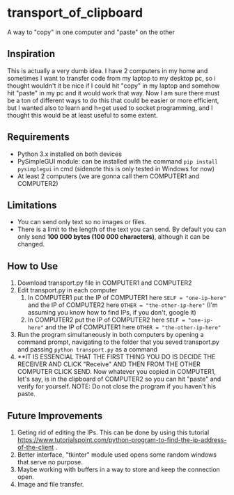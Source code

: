 # transport_of_clipboard
A way to "copy" in one computer and "paste" on the other
## Inspiration
This is actually a very dumb idea. I have 2 computers in my home and sometimes I want to transfer code from my laptop to my desktop pc, 
so i thought wouldn't it be nice if I could hit "copy" in my laptop and somehow hit "paste" in my pc and it would work that way. Now I am sure there must be a ton
of different ways to do this that could be easier or more efficient, but I wanted also to learn and h=get used to socket programming, and I 
thought this would be at least useful to some extent.
## Requirements
- Python 3.x installed on both devices
- PySimpleGUI module: can be installed with the command `pip install pysimplegui` in cmd (sidenote this is only tested in Windows for now)
- At least 2 computers (we are gonna call them COMPUTER1 and COMPUTER2)
## Limitations
- You can send only text so no images or files.
- There is a limit to the length of the text you can send. By default you can only send **100 000 bytes (100 000 characters)**, although it can be changed.
## How to Use
1. Download transport.py file in COMPUTER1 and COMPUTER2
2. Edit transport.py in each computer
    1. In COMPUTER1 put the IP of COMPUTER1 here `SELF = "one-ip-here"` and the IP of COMPUTER2 here `OTHER = "the-other-ip-here"` (I'm assuming you know how to find IPs, if you don't, google it)
    2. In COMPUTER2 put the IP of COMPUTER2 here `SELF = "one-ip-here"` and the IP of COMPUTER1 here `OTHER = "the-other-ip-here"`
3. Run the program simultaneously in both computers by opening a command prompt, navigating to the folder that you seved transport.py and passing `python transport.py` as a command
4. **IT IS ESSENCIAL THAT THE FIRST THING YOU DO IS DECIDE THE RECEIVER AND CLICK "Receive" AND THEN FROM THE OTHER COMPUTER CLICK SEND.
Now whatever you copied in COMPUTER1, let's say, is in the clipboard of COMPUTER2 so you can hit "paste" and verify for yourself. 
NOTE: Do not close the program if you haven't his paste.
## Future Improvements
1. Geting rid of editing the IPs. This can be done by using this tutorial https://www.tutorialspoint.com/python-program-to-find-the-ip-address-of-the-client .
2. Better interface, "tkinter" module used opens some random windows that serve no purpose.
3. Maybe working with buffers in a way to store and keep the connection open.
4. Image and file transfer.
